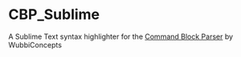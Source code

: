 # CBP_Sublime
A Sublime Text syntax highlighter for the [Command Block Parser](http://zipkrowd.com/tools.htm#cbp) by WubbiConcepts
